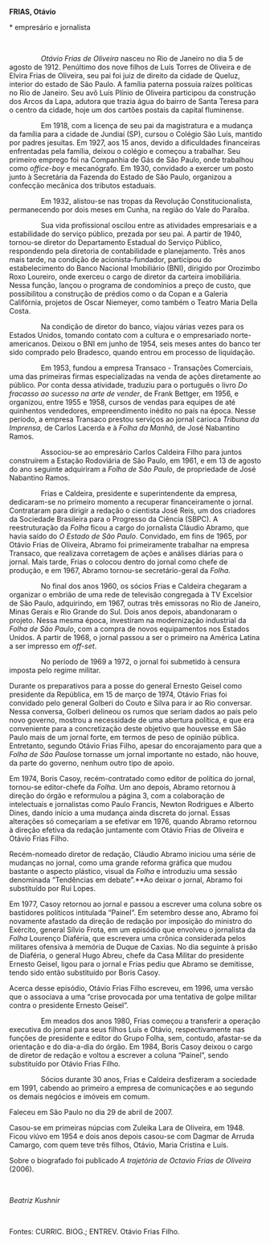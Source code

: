 **FRIAS, Otávio**

\* empresário e jornalista

 

                *Otávio Frias de Oliveira* nasceu no Rio de Janeiro no
dia 5 de agosto de 1912. Penúltimo dos nove filhos de Luís Torres de
Oliveira e de Elvira Frias de Oliveira, seu pai foi juiz de direito da
cidade de Queluz, interior do estado de São Paulo. A família paterna
possuía raízes políticas no Rio de Janeiro. Seu avô Luís Plínio de
Oliveira participou da construção dos Arcos da Lapa, adutora que trazia
água do bairro de Santa Teresa para o centro da cidade, hoje um dos
cartões postais da capital fluminense.

                Em 1918, com a licença de seu pai da magistratura e a
mudança da família para a cidade de Jundiaí (SP), cursou o Colégio São
Luís, mantido por padres jesuítas. Em 1927, aos 15 anos, devido a
dificuldades financeiras enfrentadas pela família, deixou o colégio e
começou a trabalhar. Seu primeiro emprego foi na Companhia de Gás de São
Paulo, onde trabalhou como *office-boy* e mecanógrafo. Em 1930,
convidado a exercer um posto junto à Secretária da Fazenda do Estado de
São Paulo, organizou a confecção mecânica dos tributos estaduais.

                Em 1932, alistou-se nas tropas da Revolução
Constitucionalista, permanecendo por dois meses em Cunha, na região do
Vale do Paraíba.

                Sua vida profissional oscilou entre as atividades
empresariais e a estabilidade do serviço público, prezada por seu pai. A
partir de 1940, tornou-se diretor do Departamento Estadual do Serviço
Público, respondendo pela diretoria de contabilidade e planejamento.
Três anos mais tarde, na condição de acionista-fundador, participou do
estabelecimento do Banco Nacional Imobiliário (BNI), dirigido por
Orozimbo Roxo Loureiro, onde exerceu o cargo de diretor da carteira
imobiliária. Nessa função, lançou o programa de condomínios a preço de
custo, que possibilitou a construção de prédios como o da Copan e a
Galeria Califórnia, projetos de Oscar Niemeyer, como também o Teatro
Maria Della Costa.

                Na condição de diretor do banco, viajou várias vezes
para os Estados Unidos, tomando contato com a cultura e o empresariado
norte-americanos. Deixou o BNI em junho de 1954, seis meses antes do
banco ter sido comprado pelo Bradesco, quando entrou em processo de
liquidação.

                Em 1953, fundou a empresa Transaco - Transações
Comerciais, uma das primeiras firmas especializadas na venda de ações
diretamente ao público. Por conta dessa atividade, traduziu para o
português o livro *Do fracasso ao sucesso na arte de vender*, de Frank
Bettger, em 1956, e organizou, entre 1955 e 1958, cursos de vendas para
equipes de até quinhentos vendedores, empreendimento inédito no país na
época. Nesse período, a empresa Transaco prestou serviços ao jornal
carioca *Tribuna da Imprensa,* de Carlos Lacerda e à *Folha da Manhã*,
de José Nabantino Ramos.

                Associou-se ao empresário Carlos Caldeira Filho para
juntos construírem a Estação Rodoviária de São Paulo, em 1961, e em 13
de agosto do ano seguinte adquiriram a *Folha de São Paulo*, de
propriedade de José Nabantino Ramos.

                Frias e Caldeira, presidente e superintendente da
empresa, dedicaram-se no primeiro momento a recuperar financeiramente o
jornal. Contrataram para dirigir a redação o cientista José Reis, um dos
criadores da Sociedade Brasileira para o Progresso da Ciência (SBPC). A
reestruturação da *Folha* ficou a cargo do jornalista Cláudio Abramo,
que havia saído do *O Estado de São Paulo*. Convidado, em fins de 1965,
por Otávio Frias de Oliveira, Abramo foi primeiramente trabalhar na
empresa Transaco, que realizava corretagem de ações e análises diárias
para o jornal. Mais tarde, Frias o colocou dentro do jornal como chefe
de produção, e em 1967, Abramo tornou-se secretário-geral da *Folha*.

                No final dos anos 1960, os sócios Frias e Caldeira
chegaram a organizar o embrião de uma rede de televisão congregada à TV
Excelsior de São Paulo, adquirindo, em 1967, outras três emissoras no
Rio de Janeiro, Minas Gerais e Rio Grande do Sul. Dois anos depois,
abandonaram o projeto. Nessa mesma época, investiram na modernização
industrial da *Folha de São Paulo*, com a compra de novos equipamentos
nos Estados Unidos. A partir de 1968, o jornal passou a ser o primeiro
na América Latina a ser impresso em *off-set*.

                No período de 1969 a 1972, o jornal foi submetido à
censura imposta pelo regime militar.

Durante os preparativos para a posse do general Ernesto Geisel como
presidente da República, em 15 de março de 1974, Otávio Frias foi
convidado pelo general Golberi do Couto e Silva para ir ao Rio
conversar. Nessa conversa, Golberi delineou os rumos que seriam dados ao
país pelo novo governo, mostrou a necessidade de uma abertura política,
e que era conveniente para a concretização deste objetivo que houvesse
em São Paulo mais de um jornal forte, em termos de peso de opinião
pública. Entretanto, segundo Otávio Frias Filho, apesar do encorajamento
para que a *Folha de São Paulo*se tornasse um jornal importante no
estado, não houve, da parte do governo, nenhum outro tipo de apoio.

Em 1974, Boris Casoy, recém-contratado como editor de política do
jornal, tornou-se editor-chefe da *Folha*. Um ano depois, Abramo
retornou à direção do órgão e reformulou a página 3, com a colaboração
de intelectuais e jornalistas como Paulo Francis, Newton Rodrigues e
Alberto Dines, dando início a uma mudança ainda discreta do jornal.
Essas alterações só começariam a se efetivar em 1976, quando Abramo
retornou à direção efetiva da redação juntamente com Otávio Frias de
Oliveira e Otávio Frias Filho.

Recém-nomeado diretor de redação, Cláudio Abramo iniciou uma série de
mudanças no jornal, como uma grande reforma gráfica que mudou bastante o
aspecto plástico, visual da *Folha* e introduziu uma sessão denominada
“Tendências em debate”.**Ao deixar o jornal, Abramo foi substituído por
Rui Lopes.

Em 1977, Casoy retornou ao jornal e passou a escrever uma coluna sobre
os bastidores políticos intitulada “Painel”. Em setembro desse ano,
Abramo foi novamente afastado da direção de redação por imposição do
ministro do Exército, general Sílvio Frota, em um episódio que envolveu
o jornalista da *Folha* Lourenço Diaféria, que escrevera uma crônica
considerada pelos militares ofensiva à memória de Duque de Caxias. No
dia seguinte à prisão de Diaféria, o general Hugo Abreu, chefe da Casa
Militar do presidente Ernesto Geisel, ligou para o jornal e Frias pediu
que Abramo se demitisse, tendo sido então substituído por Boris Casoy.

Acerca desse episódio, Otávio Frias Filho escreveu, em 1996, uma versão
que o associava a uma “crise provocada por uma tentativa de golpe
militar contra o presidente Ernesto Geisel”.

                Em meados dos anos 1980, Frias começou a transferir a
operação executiva do jornal para seus filhos Luís e Otávio,
respectivamente nas funções de presidente e editor do Grupo Folha, sem,
contudo, afastar-se da orientação e do dia-a-dia do órgão. Em 1984,
Boris Casoy deixou o cargo de diretor de redação e voltou a escrever a
coluna “Painel”, sendo substituído por Otávio Frias Filho.

                Sócios durante 30 anos, Frias e Caldeira desfizeram a
sociedade em 1991, cabendo ao primeiro a empresa de comunicações e ao
segundo os demais negócios e imóveis em comum.

Faleceu em São Paulo no dia 29 de abril de 2007.  

Casou-se em primeiras núpcias com Zuleika Lara de Oliveira, em 1948.
Ficou viúvo em 1954 e dois anos depois casou-se com Dagmar de Arruda
Camargo, com quem teve três filhos, Otávio, Maria Cristina e Luís.

Sobre o biografado foi publicado *A trajetória de Octavio Frias de
Oliveira* (2006).

 

*Beatriz Kushnir*

 

Fontes: CURRIC. BIOG.; ENTREV. Otávio Frias Filho.
